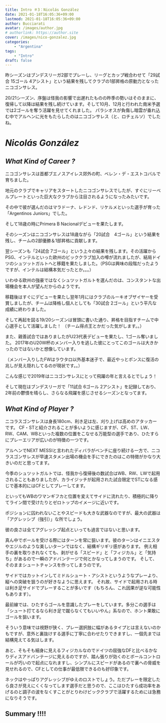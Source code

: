 ```yaml
---
title: Intro ＃3：Nicolás González
date: 2021-01-18T16:05:36+09:00
lastmod: 2021-01-18T16:05:36+09:00
author: Bucciarati
avatar: /images/author.jpg
# authorlink: https://author.site
cover: /images/nico-gonzalez.jpg
categories:
    - "Argentina"
tags:
    - "Intro"
draft: false
---
```


昨シーズンはブンデスリーガ2部でプレーし、リーグとカップ戦合わせて「29試合 15ゴール 4アシスト」という結果を残してクラブの1部昇格の原動力となったニコゴンサレス。

<!--more-->
20/21シーズン、序盤は怪我の影響で出遅れたものの昨季の勢いはそのままに、復帰して以降は結果を残し続けています。そして10月、12月と行われた南米予選では2ゴールを奪う活躍を見せてくれました。
パラシオスが負傷し暗雲が垂れ込む中でアルヘンに光をもたらしたのはニコゴンサレス（と、ロチェルソ）でしたね。

# _Nicolás González_

## _What Kind of Career ?_

ニコゴンサレスは首都ブエノスアイレス郊外の町、ベレン・デ・エストコバルで育ちました。

地元のクラブでキャリアをスタートしたニコゴンサレスでしたが、すぐにリーベルプレートといった巨大なクラブから注目されるようになったみたいです。

その中で彼が選んだのはマラドーナ、レドンド、リケルメといった選手が育った「Argentinos Juniors」でした。

そして18歳の時にPrimera B Nacionalデビューを果たします。

そのシーズンはニコゴンサレスは18歳ながら「20試合　4ゴール」という結果を残し、チームの2部優勝＆1部昇格に貢献します。

翌シーズンも「24試合 7ゴール」という上々の結果を残します。その活躍からPSG、インテルといった欧州のビッククラブ加入の噂が流れましたが、結局ドイツのシュツットガルトへと移籍を果たしました。（PSGは興味の段階だったようですが、インテルは結構本気だったとか。。。）

いわゆる欧州の強豪ではなくシュツットガルトを選んだのは、コンスタントな出場機会を本人が望んだからのようです。

移籍後はすぐにデビューを果たし翌年1月にはクラブのルーキオブザイヤーを受賞しましたが、チームは降格し個人としても「30試合 2ゴール」という平凡な成績に終わりました。

そして再起を図る19/20シーズンは冒頭に書いた通り、昇格を目指すチームで中心選手として活躍しました！
（チーム得点王とかだった気がします。。）

また、親善試合ではありましたがU23代表デビューを果たし、1ゴール奪いました。
2017年のU20W杯のメンバー入りを逃した彼にとってこのゴールは大きかったのではないかと想像しています。

（メンバー入りしたFWはラウタロ以外基本迷子で、最近やっとポンスに復活の兆しが見え隠れしてるのが現状です。。）

こんな感じで2019年はニコゴンサレスにとって飛躍の年と言えるとでしょう！

そして現在はブンデスリーガで「11試合 6ゴール 2アシスト」を記録しており、2年前の鬱憤を晴らし、さらなる飛躍を感じさせるシーズンとなってます。

## _What Kind of Player ?_

ニコラスゴンサレスは身長180cm、利き足は左、刈り上げは高めのアタッカーです。
CF・STと紹介されることが多いように感じますが、CF、ST、LW、RW、CAM、WBといった複数の位置をこなせる万能型の選手であり、ひたすらにプレーエリアが広いのが特徴の一つです。

アルヘンでNEXT MESSIと言われたディバラがベンチに座り続ける一方で、ニコラスゴンサレスが早速スタメン出場の機会を手にできたのはこの特徴がかなり大きいのだと思ってます。

今季のシュツットガルトでは、怪我から復帰後の数試合はWB、RW、LWで起用されることもありましたが、カライジッチが起用された試合限定でSTになる感じで基本的にはCFとしてプレーしてます。

といってもWBのワマンギフカと位置を変えてサイドに流れたり、積極的に降りてライン間で受けたりとゼロトップのイメージに近いです。



ポジションに囚われないことやスピードも大きな武器なのですが、最大の武器は「アグレッシブ（強引）」な所でしょう。

彼の良さは全てアグレッシブ起点といっても過言ではないと思います。

真ん中でボールを受ける際にはターンを常に狙います。彼のターンはイニエスタやエジルのような美しいターンではなく、結構ギリギリ感があります。
例え相手の裏を取りきれなくても、剥がせる「スピード」と「フィジカル」と「気持ち」があるので一瞬のアドバンテージで何とかなってしまうのです。
そして、そのままシュートチャンスを作ってしまうのです。

サイドではカットインしてミドルシュート・アシストというようなプレーより、縦への突破を狙うのが好きなように思えます。
それ故、サイドで起用される時は利き足サイドでプレーすることが多いです（もちろん、これ因果が逆な可能性もあります）。

最前線では、ひたすらゴールを意識したプレーをしています。多分この選手は「シュート打てるなら利き足で蹴らなくてもいいやん」系なので、ホント果敢にゴールを狙います。

そういう意味では視野が狭く、プレー選択肢に幅があるタイプとは言えないのかもですが、意外と裏抜けする選手に丁寧に合わせたりできますし、一個先までは結構見えてる気はします。

あと、そもそも細身に見えるフィジカルなのでドイツの屈強なDFと比べるかなりディスアドバンテージに見えるのですが、踏ん張りが効くのとボールコントロールが巧いので起点になれますし、シンプルにスピードがあるので裏への脅威を見せれるので、CFとしての仕事が最低限できるのも好印象です。

ネックはやっぱりアグレッシブがゆえのロストでしょう。ただプレーを限定したら良さが見えにくくなってします選手だと思うので、ここはひたすら成功率をあげるのと調子の波をなくすことがとりわけビッククラブで活躍するためには急務になりそうです。

## Summary !!!!

<!-- 現アルヘンにおいて、ニコゴンサレスにかかる期待は大きいです。オカンポスや -->






